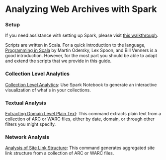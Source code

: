 # Analyzing Web Archives with Spark

### Setup

If you need assistance with setting up Spark, please visit [this walkthrough](./Installing-and-Running-Spark-under-OS-X/).

Scripts are written in Scala. For a quick introduction to the language, [Programming in Scala](http://www.artima.com/pins1ed/index.html) by Martin Odersky, Lex Spoon, and Bill Venners is a good introduction. However, for the most part you should be able to adapt and extend the scripts that we provide in this guide.

### Collection Level Analytics

[Collection Level Analytics](./Spark-Collection-Analytics/): Use Spark Notebook to generate an interactive visualization of what's in your collections.

### Textual Analysis

[Extracting Domain Level Plain Text](./Spark-Extracting-Domain-Level-Plain-Text/): This command extracts plain text from a collection of ARC or WARC files, either by date, domain, or through other filters you might specify.

### Network Analysis

[Analysis of Site Link Structure](./Spark-Analysis-of-Site-Link-Structure/): This command generates aggregated site link structure from a collection of ARC or WARC files. 
